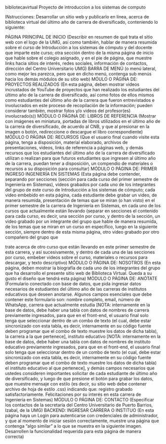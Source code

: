 bibliotecavirtual
Proyecto de introduccion a los sistemas de computo

INstrucciones: Desarrollar un sitio web y publicarlo en línea, acerca de biblioteca virtual del último año de carrera de diversificado, conteniendo lo siguiente:

PÁGINA PRINCIPAL DE INICIO (Describir en resumen de qué trata el sitio web con el logo de la UMG, así como también, hablar de manera resumida sobre el curso de Introducción a los sistemas de cómputo y del docente que imparte este curso; otra sección dentro de la misma página de inicio que hable sobre el colegio asignado, y en el pie de página, que muestre links hacia sitios de interés, redes sociales, información de contactos, dirección del Centro Universitario UMG) BARRA DE MENÚ (o menú lateral, como mejor les parezca, pero que en dicho menú, contenga sub menús hacia los demás módulos de su sitio web) MÓULO O PÁGINA DE: PROYECTOS REALIZADOS (En esta página, deben mostrar videos incrustados de YouTube de proyectos que han realizado los estudiantes del último año de la carrera de diversificado, así como fotos de ellos mismos como estudiantes del último año de la carrera que fueron entrevistados e involucrados en este proceso de recopilación de la información; pueden considerar también, mostrar fotos y/o videos del profesor(es) involucrado(s)) MÓDULO O PÁGINA DE: LIBROS DE REFERENCIA (Mostrar con imágenes en miniatura, portadas de libros utilizados en el último año de la carrera de diversificado, de acuerdo al CNB, y que al presionar en la imagen o botón, redireccione o descargue el libro correspondiente) MÓDULO O PÁGINA DE: RECURSOS (Que el usuario final cuando visite esta página, tenga a disposición, material elaborado, archivos de presentaciones, videos, links de referencia a páginas web, y demás recursos que los estudiantes del último año de la carrera de diversificado utilizan o realizan para que futuros estudiantes que ingresen al último año de la carrera, puedan tener a disposición, un compendio de materiales o recursos a su disposición para consultar) MÓDULO O PÁGINA DE: PRIMER INGRESO INGENIERÍA EN SISTEMAS (Esta página debe contender, separando por secciones (sección para cada curso del primer semestre de Ingeniería en Sistemas), videos grabados por cada uno de los integrantes del grupo de este curso de Introducción a los sistemas de cómputo; cada video embebido en esta página, cada estudiante debe grabar un video, de manera resumida, presentación de temas que se miran (o han visto) en el primer semestre de la carrera de Ingeniería en Sistemas, en cada uno de los cursos que actualmente están llevando (separar en secciones el contenido para cada curso, es decir, una sección por curso, y dentro de la sección, un video grabado por un integrante del grupo que hable de manera resumida, de los temas que se miran en un curso en específico, luego en la siguiente sección, siempre dentro de esta misma página, otro video grabado por otro compañero del grupo que

trate acerca de otro curso que están llevando en este primer semestre de esta carrera, y así sucesivamente, y dentro de cada una de las secciones por curso, embeber videos sobre el curso, materiales o recursos para descargar, y texto descriptivo) MÓDULO O PÁGINA DE: NOSOTROS (En esta página, deben mostrar la biografía de cada uno de los integrantes del grupo que ha desarrollo el presente sitio web de Biblioteca Virtual. Queda a su gusto el diseño que tendrá esta página) MÓDULO O PÁGINA DE: ANÓTATE (Formulario conectado con base de datos, que pida ingresar datos necesarios de estudiantes del último año de las carreras de institutos educativos que deseen anotarse. Algunos campos esenciales que debe contener este formulario son: nombre completo, email, número de WhatsApp, carrera que actualmente estudia [NOTA: internamente en la base de datos, debe haber una tabla con datos de nombres de carrera previamente ingresados, para que en el front-end, el usuario final solo tenga que seleccionar dentro de un combo de texto (el cual, debe estar sincronizado con esta tabla, es decir, internamente en su código fuente deben programar que el combo de texto muestre los datos de dicha tabla), la carrera a la que pertenece], instituto educativo [NOTA: internamente en la base de datos, debe haber una tabla con datos de nombres de instituto educativo previamente ingresados, para que en el front-end, el usuario final solo tenga que seleccionar dentro de un combo de texto (el cual, debe estar sincronizado con esta tabla, es decir, internamente en su código fuente deben programar que el combo de texto muestre los datos de dicha tabla) el instituto educativo al que pertenece], y demás campos necesarios que ustedes consideren importantes solicitar de cada estudiante de último año de diversificado, y luego de que presione el botón para grabar los datos, que muestre mensaje con estilo (es decir, su sitio web debe contener archivo de hoja de estilo .css) indicando que: registro grabado satisfactoriamente. Felicitaciones por su interés en esta carrera de Ingeniería en Sistemas) MÓDULO O PÁGINA DE: CONTACTO (Especificar los contactos de la secretaría del Centro Universitario de Puerto Barrios, Izabal, de la UMG) BACKEND: INGRESAR CARRERA O INSTITUO (En esta página haya un Login para autenticarse con credenciales de administrador, y que al momento de iniciar sesión correctamente, muestre una página que contenga “algo similar” a lo que se muestra en la siguiente imagen. Desarrollen la funcionalidad requerida para esta página de manera correcta)
